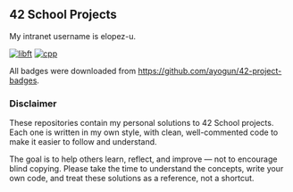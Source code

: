## 42 School Projects

My intranet username is elopez-u.

[![libft](https://raw.githubusercontent.com/3ka1tz/3ka1tz/main/42-school-projects/images/badges/libfte.png)](https://github.com/3ka1tz/libft)
[![cpp](https://raw.githubusercontent.com/3ka1tz/3ka1tz/main/42-school-projects/images/badges/cppe.png)](https://github.com/3ka1tz/cpp)

All badges were downloaded from https://github.com/ayogun/42-project-badges.

### Disclaimer

These repositories contain my personal solutions to 42 School projects. Each one is written in my own style, with clean, well-commented code to make it easier to follow and understand.

The goal is to help others learn, reflect, and improve — not to encourage blind copying. Please take the time to understand the concepts, write your own code, and treat these solutions as a reference, not a shortcut.
